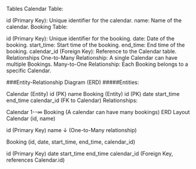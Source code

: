 Tables
Calendar Table:

id (Primary Key): Unique identifier for the calendar.
name: Name of the calendar.
Booking Table:

id (Primary Key): Unique identifier for the booking.
date: Date of the booking.
start_time: Start time of the booking.
end_time: End time of the booking.
calendar_id (Foreign Key): Reference to the Calendar table.
Relationships
One-to-Many Relationship: A single Calendar can have multiple Bookings.
Many-to-One Relationship: Each Booking belongs to a specific Calendar.


###Entity-Relationship Diagram (ERD)
#####Entities:

Calendar (Entity)
id (PK)
name
Booking (Entity)
id (PK)
date
start_time
end_time
calendar_id (FK to Calendar)
Relationships:

Calendar 1--∞ Booking (A calendar can have many bookings)
ERD Layout
Calendar (id, name)

id (Primary Key)
name
↓ (One-to-Many relationship)

Booking (id, date, start_time, end_time, calendar_id)

id (Primary Key)
date
start_time
end_time
calendar_id (Foreign Key, references Calendar.id)
